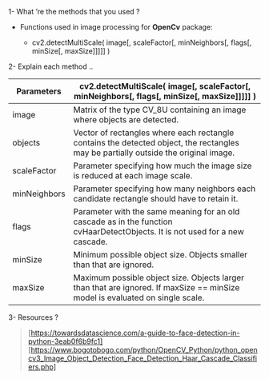 1- What ’re the methods that you used ?
<ul>
  <li> Functions used in image processing for <b>OpenCv</b> package: </li>
  <ul>
    <li>cv2.detectMultiScale(	image[, scaleFactor[, minNeighbors[, flags[, minSize[, maxSize]]]]]	)</li>
    </ul>
  </ul>



2- Explain each method ..

|**Parameters**|<b> cv2.detectMultiScale(	image[, scaleFactor[, minNeighbors[, flags[, minSize[, maxSize]]]]]	) </b>|
|----------|-------------------------------------------------|
|image|	Matrix of the type CV_8U containing an image where objects are detected.|
|objects	|Vector of rectangles where each rectangle contains the detected object, the rectangles may be partially outside the original image.|
|scaleFactor|	Parameter specifying how much the image size is reduced at each image scale.|
|minNeighbors|	Parameter specifying how many neighbors each candidate rectangle should have to retain it.|
|flags|	Parameter with the same meaning for an old cascade as in the function cvHaarDetectObjects. It is not used for a new cascade.|
|minSize|	Minimum possible object size. Objects smaller than that are ignored.|
|maxSize|	Maximum possible object size. Objects larger than that are ignored. If maxSize == minSize model is evaluated on single scale.|


3- Resources ? 

> [https://towardsdatascience.com/a-guide-to-face-detection-in-python-3eab0f6b9fc1]
> [https://www.bogotobogo.com/python/OpenCV_Python/python_opencv3_Image_Object_Detection_Face_Detection_Haar_Cascade_Classifiers.php]
